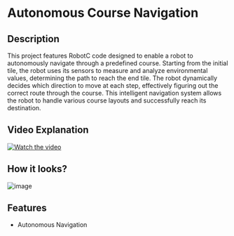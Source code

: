# Autonomous Course Navigation

## Description

This project features RobotC code designed to enable a robot to autonomously navigate through a predefined course. Starting from the initial tile, the robot uses its sensors to measure and analyze environmental values, determining the path to reach the end tile. The robot dynamically decides which direction to move at each step, effectively figuring out the correct route through the course. This intelligent navigation system allows the robot to handle various course layouts and successfully reach its destination.

## Video Explanation

[![Watch the video](https://img.youtube.com/vi/T_HOH0J34k4/0.jpg)](https://www.youtube.com/watch?v=T_HOH0J34k4)

## How it looks?

![image](https://github.com/busycaesar/RobotC_Projects/assets/97539345/d8f8761e-0fa1-46c8-a546-f92c752a13a1)

## Features

- Autonomous Navigation
